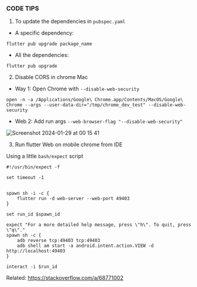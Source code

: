 ### CODE TIPS

1. To update the dependencies in `pubspec.yaml`

- A specific dependency:

```
flutter pub upgrade package_name
```

- All the dependencies:

```
flutter pub upgrade
```

2. Disable CORS in chrome Mac

- Way 1: Open Chrome with `--disable-web-security`

```
open -n -a /Applications/Google\ Chrome.app/Contents/MacOS/Google\ Chrome --args --user-data-dir="/tmp/chrome_dev_test" --disable-web-security
```

- Web 2: Add run args `--web-browser-flag "--disable-web-security"`

![Screenshot 2024-01-29 at 00 15 41](https://github.com/dab246/Flutter-Note/assets/80730648/f4befc44-676c-4b0e-b1f1-1ec483805965)

3. Run flutter Web on mobile chrome from IDE

Using a little `bash/expect` script

```
#!/usr/bin/expect -f

set timeout -1


spawn sh -i -c {
    flutter run -d web-server --web-port 49403
}

set run_id $spawn_id

expect "For a more detailed help message, press \"h\". To quit, press \"q\"."
spawn sh -c {
    adb reverse tcp:49403 tcp:49403
    adb shell am start -a android.intent.action.VIEW -d http://localhost:49403
}

interact -i $run_id
```

Related: https://stackoverflow.com/a/68771002
